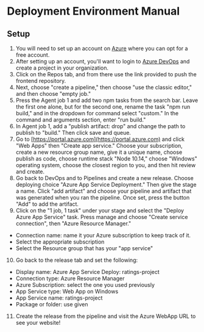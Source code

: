 # Deployment Environment Manual
## Setup
1. You will need to set up an account on [Azure](https://portal.azure.com/#home) where you can opt for a free account.
2. After setting up an account, you'll want to login to [Azure DevOps](https://azure.microsoft.com/en-us/services/devops/)
and create a project in your organization.
3. Click on the Repos tab, and from there use the link provided to push the frontend repository.
4. Next, choose "create a pipeline," then choose "use the classic editor," and then choose "empty job."
5. Press the Agent job 1 and add two npm tasks from the search bar. Leave the first one alone, but
for the second one, rename the task "npm run build," and in the dropdown for command select "custom."
In the command and arguments section, enter "run build."
6. In Agent job 1, add a "publish artifact: drop" and change the path to publish to "build." Then click save and queue.
7. Go to [https://portal.azure.com](https://portal.azure.com) and click "Web Apps" then "Create app service."
Choose your subscription, create a new resource group name, give it a unique name, choose publish as code, choose
runtime stack "Node 10.14," choose "Windows" operating system, choose the closest region to you, and then hit review and create.
8. Go back to DevOps and to Pipelines and create a new release. Choose deploying choice "Azure App
Service Deployment." Then give the stage a name. Click "add artifact" and choose your pipeline and artifact that was generated
when you ran the pipeline. Once set, press the button "Add" to add the artifact.
9. Click on the "1 job, 1 task" under your stage and select the "Deploy Azure App Service" task. Press manage
and choose "Create service connection", then "Azure Resource Manager."
- Connection name: name it your Azure subscription to keep track of it.
- Select the appropriate subscription
- Select the Resource group that has your "app service"
10. Go back to the release tab and set the following:
- Display name: Azure App Service Deploy: ratings-project
- Connection type: Azure Resource Manager
- Azure Subscription: select the one you used previously
- App Service type: Web App on Windows
- App Service name: ratings-project
- Package or folder: use given
11. Create the release from the pipeline and visit the Azure WebApp URL to see your website!
